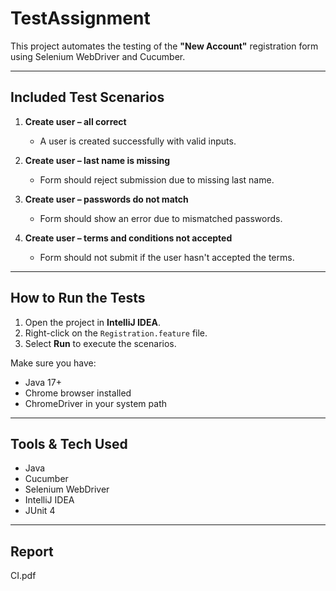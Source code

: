 # TestAssignment 

This project automates the testing of the **"New Account"** registration form using Selenium WebDriver and Cucumber.

---

##  Included Test Scenarios

1. **Create user – all correct**
    - A user is created successfully with valid inputs.

2. **Create user – last name is missing**
    - Form should reject submission due to missing last name.

3. **Create user – passwords do not match**
    - Form should show an error due to mismatched passwords.

4. **Create user – terms and conditions not accepted**
    - Form should not submit if the user hasn't accepted the terms.

---

## How to Run the Tests

1. Open the project in **IntelliJ IDEA**.
2. Right-click on the `Registration.feature` file.
3. Select **Run** to execute the scenarios.

Make sure you have:
- Java 17+
- Chrome browser installed
- ChromeDriver in your system path

---

## Tools & Tech Used

- Java
- Cucumber
- Selenium WebDriver
- IntelliJ IDEA
- JUnit 4

---

##  Report

CI.pdf
